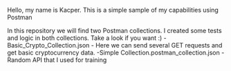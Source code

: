 Hello, my name is Kacper. This is a simple sample of my capabilities using Postman

In this repository we will find two Postman collections. I created some tests and logic in both collections. Take a look if you want :)
  -Basic_Crypto_Collection.json - Here we can send several GET requests and get basic cryptocurrency data.
  -Simple Collection.postman_collection.json - Random API that I used for training
